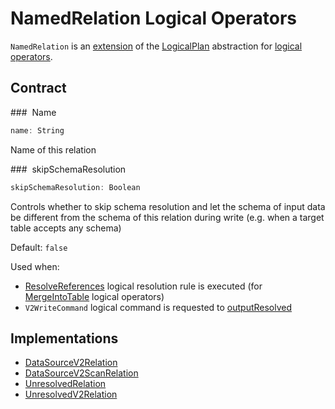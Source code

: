 # NamedRelation Logical Operators

`NamedRelation` is an [extension](#contract) of the [LogicalPlan](LogicalPlan.md) abstraction for [logical operators](#implementations).

## Contract

### <span id="name"> Name

```scala
name: String
```

Name of this relation

### <span id="skipSchemaResolution"> skipSchemaResolution

```scala
skipSchemaResolution: Boolean
```

Controls whether to skip schema resolution and let the schema of input data be different from the schema of this relation during write (e.g. when a target table accepts any schema)

Default: `false`

Used when:

* [ResolveReferences](../logical-analysis-rules/ResolveReferences.md) logical resolution rule is executed (for [MergeIntoTable](MergeIntoTable.md) logical operators)
* `V2WriteCommand` logical command is requested to [outputResolved](V2WriteCommand.md#outputResolved)

## Implementations

* [DataSourceV2Relation](DataSourceV2Relation.md)
* [DataSourceV2ScanRelation](DataSourceV2ScanRelation.md)
* [UnresolvedRelation](UnresolvedRelation.md)
* [UnresolvedV2Relation](UnresolvedV2Relation.md)
